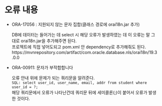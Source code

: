 <h1>오류 내용</h1>
<ul>
  <li>ORA-17056 : 지원되지 않는 문자 집합(클래스 경로에 orai18n.jar 추가)</li>
  <p>DB에 데이터는 들어가는 데 select 시 해당 오류가 발생하였는 데 이 오류는 말 그대로 orai18n.jar을 추가해주면 된다.<br>
  프로젝트에 직접 넣어도되고 pom.xml 안 dependency로 추가해줘도 된다.<br>
  https://mvnrepository.com/artifact/com.oracle.database.nls/orai18n/19.3.0.0</p>
  <li>ORA-00911: 문자가 부적합합니다</li>
  <p>오류 안내 위에 문제가 되는 쿼리문을 알려준다.<br>
  <code>SQL: select user_id, user_name, email, addr from student where user_id = ?;</code><br>
  해당 쿼리문에서 오류가 나타난건데 쿼리문 뒤에 세미콜론(;)이 붙어서 오류가 발생한 것이다.</p>
</ul>
